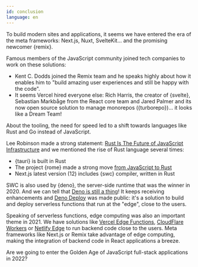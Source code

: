 ```yaml
---
id: conclusion
language: en
---
```


To build modern sites and applications, it seems we have entered the era of the meta frameworks: Next.js, Nuxt, SvelteKit... and the promising newcomer {remix}.

Famous members of the JavaScript community joined tech companies to work on these solutions:

- Kent C. Dodds joined the Remix team and he speaks highly about how it enables him to "build amazing user experiences and still be happy with the code".
- It seems Vercel hired everyone else: Rich Harris, the creator of {svelte}, Sebastian Markbåge from the React core team and Jared Palmer and its now open source solution to manage monorepos ({turborepo})... it looks like a Dream Team!

About the tooling, the need for speed led to a shift towards languages like Rust and Go instead of JavaScript.

Lee Robinson made a strong statement: [Rust Is The Future of JavaScript Infrastructure](https://leerob.io/blog/rust) and we mentioned the rise of Rust language several times:

- {tauri} is built in Rust
- The project {rome} made a strong move [from JavaScript to Rust](https://rome.tools/blog/2021/09/21/rome-will-be-rewritten-in-rust)
- Next.js latest version (12) includes {swc} compiler, written in Rust

SWC is also used by {deno}, the server-side runtime that was the winner in 2020. And we can tell that [Deno is still a thing](https://blog.bitsrc.io/is-deno-still-a-thing-a-look-at-the-status-of-the-node-killer-884d47981d09)! It keeps receiving enhancements and [Deno Deploy](https://deno.com/deploy/docs) was made public: it's a solution to build and deploy serverless functions that run at the "edge", close to the users.

Speaking of serverless functions, edge computing was also an important theme in 2021. We have solutions like [Vercel Edge Functions](https://vercel.com/docs/concepts/functions/edge-functions), [CloudFlare Workers](https://workers.cloudflare.com/) or [Netlify Edge](https://www.netlify.com/products/edge/edge-handlers/) to run backend code close to the users. Meta frameworks like Next.js or Remix take advantage of edge computing, making the integration of backend code in React applications a breeze.

Are we going to enter the Golden Age of JavaScript full-stack applications in 2022?
